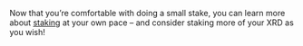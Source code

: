 Now that you’re comfortable with doing a small stake, you can learn more about [staking](?glossaryAnchor=networkstaking) at your own pace – and consider staking more of your XRD as you wish!
